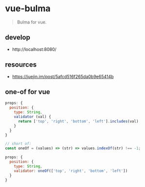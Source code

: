 # vue-bulma
> Bulma for vue.

## develop
- http://localhost:8080/

## resources
- https://juejin.im/post/5afcd516f265da0b9e65414b

## one-of for vue
```js
props: {
  position: {
    type: String,
    validator (val) {
      return ['top', 'right', 'bottom', 'left'].includes(val)
    }
  }
}

// short of:
const oneOf = (values) => (str) => values.indexOf(str) !== -1;

props: {
  position: {
    type: String,
    validator: oneOf(['top', 'right', 'bottom', 'left'])
  }
}
```

